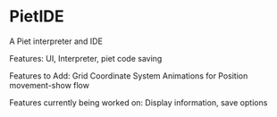 PietIDE
=======

A Piet interpreter and IDE

Features:
UI, Interpreter, piet code saving

Features to Add:
Grid Coordinate System
Animations for Position movement-show flow

Features currently being worked on:
Display information,
save options